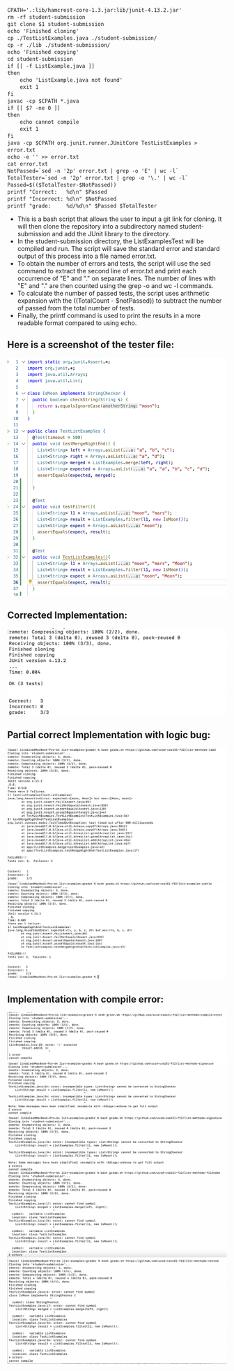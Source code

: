 ```
CPATH='.:lib/hamcrest-core-1.3.jar:lib/junit-4.13.2.jar'
rm -rf student-submission
git clone $1 student-submission
echo 'Finished cloning'
cp ./TestListExamples.java ./student-submission/
cp -r ./lib ./student-submission/
echo 'Finished copying'
cd student-submission
if [[ -f ListExample.java ]]
then
    echo 'ListExample.java not found'
    exit 1
fi 
javac -cp $CPATH *.java
if [[ $? -ne 0 ]]
then
    echo cannot compile
    exit 1
fi
java -cp $CPATH org.junit.runner.JUnitCore TestListExamples > error.txt
echo -e '' >> error.txt
cat error.txt
NotPassed=`sed -n '2p' error.txt | grep -o 'E' | wc -l`
TotalTester=`sed -n '2p' error.txt | grep -o '\.' | wc -l`
Passed=$(($TotalTester-$NotPassed))
printf "Correct:   %d\n" $Passed
printf "Incorrect: %d\n" $NotPassed
printf "grade:     %d/%d\n" $Passed $TotalTester
```

* This is a bash script that allows the user to input a git link for cloning. It will then clone the repository into a subdirectory named student-submission and add the JUnit library to the directory. 
* In the student-submission directory, the ListExamplesTest will be compiled and run. The script will save the standard error and standard output of this process into a file named error.txt.
* To obtain the number of errors and tests, the script will use the sed command to extract the second line of error.txt and print each occurrence of "E" and "." on separate lines. The number of lines with "E" and "." are then counted using the grep -o and wc -l commands.
* To calculate the number of passed tests, the script uses arithmetic expansion with the $(($TotalCount - $notPassed)) to subtract the number of passed from the total number of tests. 
* Finally, the printf command is used to print the results in a more readable format compared to using echo.

## Here is a screenshot of the tester file:
![tester](Images/tester.jpg)
## Corrected Implementation:
![correct](Images/correct.jpg)
## Partial correct Implementation with logic bug:
![pc1](Images/pc1.jpg)
![pc2](Images/pc2.jpg)
## Implementation with compile error:
![ce1](Images/ce1.jpg)
![ce2](Images/ce2.jpg)
![ce3](Images/ce3.jpg)
![ce4](Images/ce4.jpg)
